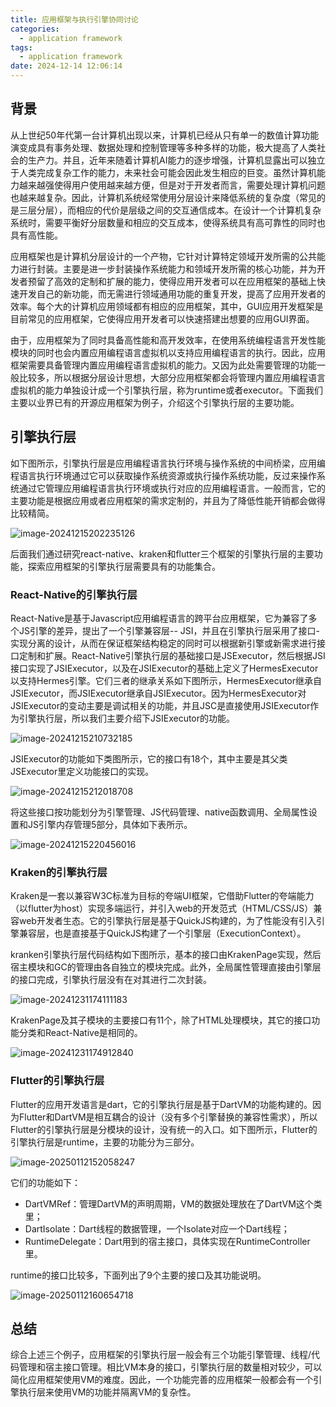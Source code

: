 ```yaml
---
title: 应用框架与执行引擎协同讨论
categories:
  - application framework
tags:
  - application framework
date: 2024-12-14 12:06:14
---
```


## 背景

从上世纪50年代第一台计算机出现以来，计算机已经从只有单一的数值计算功能演变成具有事务处理、数据处理和控制管理等多种多样的功能，极大提高了人类社会的生产力。并且，近年来随着计算机AI能力的逐步增强，计算机显露出可以独立于人类完成复杂工作的能力，未来社会可能会因此发生相应的巨变。虽然计算机能力越来越强使得用户使用越来越方便，但是对于开发者而言，需要处理计算机问题也越来越复杂。因此，计算机系统经常使用分层设计来降低系统的复杂度（常见的是三层分层），而相应的代价是层级之间的交互通信成本。在设计一个计算机复杂系统时，需要平衡好分层数量和相应的交互成本，使得系统具有高可靠性的同时也具有高性能。

<!-- more -->

应用框架也是计算机分层设计的一个产物，它针对计算特定领域开发所需的公共能力进行封装。主要是进一步封装操作系统能力和领域开发所需的核心功能，并为开发者预留了高效的定制和扩展的能力，使得应用开发者可以在应用框架的基础上快速开发自己的新功能，而无需进行领域通用功能的重复开发，提高了应用开发者的效率。每个大的计算机应用领域都有相应的应用框架，其中，GUI应用开发框架是目前常见的应用框架，它使得应用开发者可以快速搭建出想要的应用GUI界面。

由于，应用框架为了同时具备高性能和高开发效率，在使用系统编程语言开发性能模块的同时也会内置应用编程语言虚拟机以支持应用编程语言的执行。因此，应用框架需要具备管理内置应用编程语言虚拟机的能力。又因为此处需要管理的功能一般比较多，所以根据分层设计思想，大部分应用框架都会将管理内置应用编程语言虚拟机的能力单独设计成一个引擎执行层，称为runtime或者executor。下面我们主要以业界已有的开源应用框架为例子，介绍这个引擎执行层的主要功能。

## 引擎执行层

如下图所示，引擎执行层是应用编程语言执行环境与操作系统的中间桥梁，应用编程语言执行环境通过它可以获取操作系统资源或执行操作系统功能，反过来操作系统通过它管理应用编程语言执行环境或执行对应的应用编程语言。一般而言，它的主要功能是根据应用或者应用框架的需求定制的，并且为了降低性能开销都会做得比较精简。

![image-20241215202235126](./introduction-of-language-engine-of-application-framwork/image-20241215202235126.png)

后面我们通过研究react-native、kraken和flutter三个框架的引擎执行层的主要功能，探索应用框架的引擎执行层需要具有的功能集合。

### React-Native的引擎执行层

React-Native是基于Javascript应用编程语言的跨平台应用框架，它为兼容了多个JS引擎的差异，提出了一个引擎兼容层-- JSI，并且在引擎执行层采用了接口-实现分离的设计，从而在保证框架结构稳定的同时可以根据新引擎或新需求进行接口定制和扩展。React-Native引擎执行层的基础接口是JSExecutor，然后根据JSI接口实现了JSIExecutor，以及在JSIExecutor的基础上定义了HermesExecutor以支持Hermes引擎。它们三者的继承关系如下图所示，HermesExecutor继承自JSIExecutor，而JSIExecutor继承自JSIExecutor。因为HermesExecutor对JSIExecutor的变动主要是调试相关的功能，并且JSC是直接使用JSIExecutor作为引擎执行层，所以我们主要介绍下JSIExecutor的功能。

![image-20241215210732185](./introduction-of-language-engine-of-application-framwork/image-20241215210732185.png)

JSIExecutor的功能如下类图所示，它的接口有18个，其中主要是其父类JSExecutor里定义功能接口的实现。

![image-20241215212018708](./introduction-of-language-engine-of-application-framwork/image-20241215212018708.png)

将这些接口按功能划分为引擎管理、JS代码管理、native函数调用、全局属性设置和JS引擎内存管理5部分，具体如下表所示。

![image-20241215220456016](./introduction-of-language-engine-of-application-framwork/image-20241215220456016.png)

### Kraken的引擎执行层

Kraken是一套以兼容W3C标准为目标的夸端UI框架，它借助Flutter的夸端能力（以flutter为host）实现多端运行，并引入web的开发范式（HTML/CSS/JS）兼容web开发者生态。它的引擎执行层是基于QuickJS构建的，为了性能没有引入引擎兼容层，也是直接基于QuickJS构建了一个引擎层（ExecutionContext）。

kranken引擎执行层代码结构如下图所示，基本的接口由KrakenPage实现，然后宿主模块和GC的管理由各自独立的模块完成。此外，全局属性管理直接由引擎层的接口完成，引擎执行层没有在对其进行二次封装。

![image-20241231174111183](./introduction-of-language-engine-of-application-framwork/image-20241231174111183.png)

KrakenPage及其子模块的主要接口有11个，除了HTML处理模块，其它的接口功能分类和React-Native是相同的。

![image-20241231174912840](./introduction-of-language-engine-of-application-framwork/image-20241231174912840.png)

### Flutter的引擎执行层

Flutter的应用开发语言是dart，它的引擎执行层是基于DartVM的功能构建的。因为Flutter和DartVM是相互耦合的设计（没有多个引擎替换的兼容性需求），所以Flutter的引擎执行层是分模块的设计，没有统一的入口。如下图所示，Flutter的引擎执行层是runtime，主要的功能分为三部分。

![image-20250112152058247](./introduction-of-language-engine-of-application-framwork/image-20250112152058247.png)

它们的功能如下：

- DartVMRef：管理DartVM的声明周期，VM的数据处理放在了DartVM这个类里；
- DartIsolate：Dart线程的数据管理，一个Isolate对应一个Dart线程；
- RuntimeDelegate：Dart用到的宿主接口，具体实现在RuntimeController里。

runtime的接口比较多，下面列出了9个主要的接口及其功能说明。

![image-20250112160654718](./introduction-of-language-engine-of-application-framwork/image-20250112160654718.png)

## 总结

综合上述三个例子，应用框架的引擎执行层一般会有三个功能引擎管理、线程/代码管理和宿主接口管理。相比VM本身的接口，引擎执行层的数量相对较少，可以简化应用框架使用VM的难度。因此，一个功能完善的应用框架一般都会有一个引擎执行层来使用VM的功能并隔离VM的复杂性。
